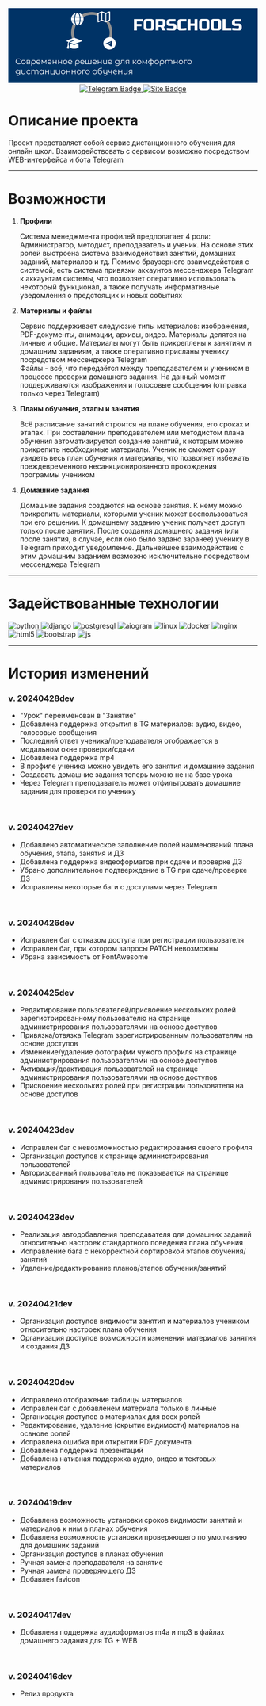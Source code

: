 <div id="header" align="center">
<img src="gitstatic/githeader.png">
</div>
<div id="badges" align="center">
    <a href="https://t.me/devil_on_the_wheel">
        <img src="https://img.shields.io/badge/разработчик-26A5E4?style=for-the-badge&logo=telegram&logoColor=white" alt="Telegram Badge"/>
    </a>
    <a href="https://forschools.ru">
        <img src="https://img.shields.io/badge/сайт-0078D7?style=for-the-badge&logo=microsoftedge&logoColor=white" alt="Site Badge"/>
    </a>
</div>
<h1>Описание проекта</h1>
Проект представляет собой сервис дистанционного обучения для онлайн школ. Взаимодействовать с сервисом возможно посредством WEB-интерфейса и бота Telegram

---
<h1>Возможности</h1>
<ol>
    <li><b>Профили</b></li>
        <p>
Система менеджмента профилей предполагает 4 роли: Администратор, методист, 
преподаватель и ученик. На основе этих ролей выстроена система взаимодействия занятий, 
домашних заданий, материалов и тд. Помимо браузерного взаимодействия с системой, есть система 
привязки аккаунтов мессенджера Telegram к аккаунтам системы, что позволяет оперативно 
использовать некоторый функционал, а также получать информативные уведомления о предстоящих 
и новых событиях
        </p>
    <li><b>Материалы и файлы</b></li>
        <p>
Сервис поддерживает следуюзие типы материалов: изображения, PDF-документы, анимации, архивы, 
видео. Материалы делятся на личные и общие. Материалы могут быть прикреплены к занятиям и 
домашним заданиям, а также оперативно присланы ученику посредством мессенджера Telegram<br>
Файлы - всё, что передаётся между преподавателем и учеником в процессе проверки домашнего 
задания. На данный момент поддерживаются изображения и голосовые сообщения (отправка только 
через Telegram)
        </p>
    <li><b>Планы обучения, этапы и занятия</b></li>
        <p>
Всё расписание занятий строится на плане обучения, его сроках и этапах. 
При составлении преподавателем или методистом плана обучения автоматизируется создание 
занятий, к которым можно прикрепить необходимые материалы. Ученик не сможет сразу увидеть 
весь план обучения и материалы, что позволяет избежать преждевременного несанкционированного 
прохождения программы учеником
        </p>
    <li><b>Домашние задания</b></li>
        <p>
Домашние задания создаются на основе занятия. К нему можно прикрепить материалы, которыми 
ученик может воспользоваться при его решении. К домашнему заданию ученик получает доступ 
только после занятия. После создания домашнего задания (или после занятия, в случае, если оно 
было задано заранее) ученику в Telegram приходит уведомление. Дальнейшее взаимодействие с 
этим домашним заданием возможно исключительно посредством мессенджера Telegram
        </p>
</ol>

---
<h1>Задействованные технологии</h1>

![python](https://img.shields.io/badge/python-3776AB?style=for-the-badge&logo=python&logoColor=white)
![django](https://img.shields.io/badge/django-092E20?style=for-the-badge&logo=django&logoColor=white)
![postgresql](https://img.shields.io/badge/postgresql-4169E1?style=for-the-badge&logo=postgresql&logoColor=white)
![aiogram](https://img.shields.io/badge/aiogram-26A5E4?style=for-the-badge&logo=telegram&logoColor=white)
![linux](https://img.shields.io/badge/linux-FCC624?style=for-the-badge&logo=linux&logoColor=white)
![docker](https://img.shields.io/badge/docker-2496ED?style=for-the-badge&logo=docker&logoColor=white)
![nginx](https://img.shields.io/badge/nginx-009639?style=for-the-badge&logo=nginx&logoColor=white)
![html5](https://img.shields.io/badge/html5-E34F26?style=for-the-badge&logo=html5&logoColor=white)
![bootstrap](https://img.shields.io/badge/bootstrap-7952B3?style=for-the-badge&logo=bootstrap&logoColor=white)
![js](https://img.shields.io/badge/JavaScript-F7DF1E?style=for-the-badge&logo=javascript&logoColor=white)

---
<h1>История изменений</h1>
<h3>v. 20240428dev</h3>
<ul>
    <li>"Урок" переименован в "Занятие"</li>
    <li>Добавлена поддержка открытия в TG материалов: аудио, видео, голосовые сообщения</li>
    <li>Последний ответ ученика/преподавателя отображается в модальном окне проверки/сдачи</li>
    <li>Добавлена поддержка mp4</li>
    <li>В профиле ученика можно увидеть его занятия и домашние задания</li>
    <li>Создавать домашние задания теперь можно не на базе урока</li>
    <li>Через Telegram преподаватель может отфильтровать домашние задания для проверки по ученику</li>
</ul><br>

<h3>v. 20240427dev</h3>
<ul>
    <li>Добавлено автоматическое заполнение полей наименований плана обучения, этапа, занятия и ДЗ</li>
    <li>Добавлена поддержка видеоформатов при сдаче и проверке ДЗ</li>
    <li>Убрано дополнительное подтверждение в TG при сдаче/проверке ДЗ</li>
    <li>Исправлены некоторые баги с доступами через Telegram</li>
</ul><br>

<h3>v. 20240426dev</h3>
<ul>
    <li>Исправлен баг с отказом доступа при регистрации пользователя</li>
    <li>Исправлен баг, при котором запросы PATCH невозможны</li>
    <li>Убрана зависимость от FontAwesome</li>
</ul><br>

<h3>v. 20240425dev</h3>
<ul>
    <li>Редактирование пользователей/присвоение нескольких ролей зарегистрированному пользователю на странице администрирования пользователями на основе доступов</li>
    <li>Привязка/отвязка Telegram зарегистрированным пользователям на основе доступов</li>
    <li>Изменение/удаление фотографии чужого профиля на странице администрирования пользователями на основе доступов</li>
    <li>Активация/деактивация пользователей на странице администрирования пользователями на основе доступов</li>
    <li>Присвоение нескольких ролей при регистрации пользователя на основе доступов</li>
</ul><br>

<h3>v. 20240423dev</h3>
<ul>
    <li>Исправлен баг с невозможностью редактирования своего профиля</li>
    <li>Организация доступов к странице администрирования пользователей</li>
    <li>Авторизованный пользователь не показывается на странице администрирования пользователей</li>
</ul><br>

<h3>v. 20240423dev</h3>
<ul>
    <li>Реализация автодобавления преподавателя для домашних заданий относительно настроек стандартного поведения плана обучения</li>
    <li>Исправление бага с некорректной сортировкой этапов обучения/занятий</li>
    <li>Удаление/редактирование планов/этапов обучения/занятий</li>
</ul><br>

<h3>v. 20240421dev</h3>
<ul>
    <li>Организация доступов видимости занятия и материалов учеником относительно настроек плана обучения</li>
    <li>Организация доступов возможности изменения материалов занятия и создания ДЗ</li>
</ul><br>

<h3>v. 20240420dev</h3>
<ul>
    <li>Исправлено отображение таблицы материалов</li>
    <li>Исправлен баг с добавленем материала только в личные</li>
    <li>Организация доступов в материалах для всех ролей</li>
    <li>Редактирование, удаление (скрытие видимости) материалов на освнове ролей</li>
    <li>Исправлена ошибка при открытии PDF документа</li>
    <li>Добавлена поддержка презентаций</li>
    <li>Добавлена нативная поддержка аудио, видео и тектовых материалов</li>
</ul><br>

<h3>v. 20240419dev</h3>
<ul>
    <li>Добавлена возможность установки сроков видимости занятий и материалов к ним в планах обучения</li>
    <li>Добавлена возможность установки проверяющего по умолчанию для домашних заданий</li>
    <li>Организация доступов в планах обучения</li>
    <li>Ручная замена преподавателя на занятие</li>
    <li>Ручная замена проверяющего ДЗ</li>
    <li>Добавлен favicon</li>
</ul><br>

<h3>v. 20240417dev</h3>
<ul>
    <li>Добавлена поддержка аудиоформатов m4a и mp3 в файлах домашнего задания для TG + WEB</li>
</ul><br>

<h3>v. 20240416dev</h3>
<ul>
    <li>Релиз продукта</li>
</ul><br>

